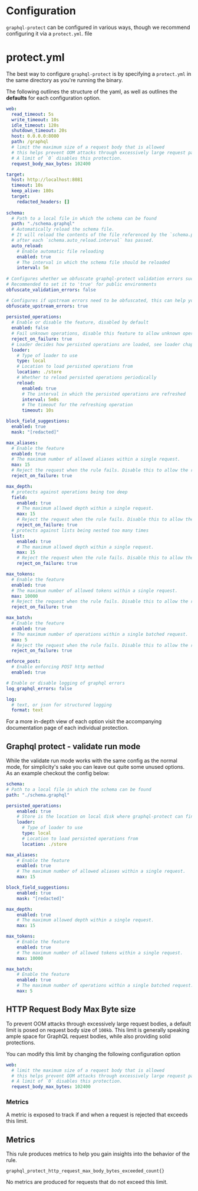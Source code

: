 # Configuration

`graphql-protect` can be configured in various ways, though we recommend configuring it via a `protect.yml`. file

<!-- TOC -->

# protect.yml

The best way to configure `graphql-protect` is by specifying a `protect.yml` in the same directory as you're running the binary.

The following outlines the structure of the yaml, as well as outlines the **defaults** for each configuration option.

```yaml
web:
  read_timeout: 5s
  write_timeout: 10s
  idle_timeout: 120s
  shutdown_timeout: 20s
  host: 0.0.0.0:8080
  path: /graphql
  # limit the maximum size of a request body that is allowed
  # this helps prevent OOM attacks through excessively large request payloads.
  # A limit of `0` disables this protection.
  request_body_max_bytes: 102400

target:
  host: http://localhost:8081
  timeout: 10s
  keep_alive: 180s
  target:
    redacted_headers: []
      
schema:
  # Path to a local file in which the schema can be found
  path: "./schema.graphql"
  # Automatically reload the schema file. 
  # It will reload the contents of the file referenced by the `schema.path` configuration option
  # after each `schema.auto_reload.interval` has passed.
  auto_reload:
    # Enable automatic file reloading
    enabled: true
    # The interval in which the schema file should be reloaded
    interval: 5m
    
# Configures whether we obfuscate graphql-protect validation errors such as max_aliases/max_tokens
# Recommended to set it to 'true' for public environments
obfuscate_validation_errors: false

# Configures if upstream errors need to be obfuscated, this can help you hide internals of your upstream landscape
obfuscate_upstream_errors: true
    
persisted_operations:
  # Enable or disable the feature, disabled by default
  enabled: false
  # Fail unknown operations, disable this feature to allow unknown operations to reach your GraphQL API
  reject_on_failure: true
  # Loader decides how persisted operations are loaded, see loader chapter for more details
  loader:
    # Type of loader to use
    type: local
    # Location to load persisted operations from
    location: ./store
    # Whether to reload persisted operations periodically
    reload:
      enabled: true
      # The interval in which the persisted operations are refreshed
      interval: 5m0s
      # The timeout for the refreshing operation
      timeout: 10s

block_field_suggestions:
  enabled: true
  mask: "[redacted]"

max_aliases:
  # Enable the feature
  enabled: true
  # The maximum number of allowed aliases within a single request.
  max: 15
  # Reject the request when the rule fails. Disable this to allow the request
  reject_on_failure: true

max_depth:
  # protects against operations being too deep
  field:
    enabled: true
    # The maximum allowed depth within a single request.
    max: 15
    # Reject the request when the rule fails. Disable this to allow the request
    reject_on_failure: true
  # protects against lists being nested too many times
  list:
    enabled: true
    # The maximum allowed depth within a single request.
    max: 15
    # Reject the request when the rule fails. Disable this to allow the request
    reject_on_failure: true

max_tokens:
  # Enable the feature
  enabled: true
  # The maximum number of allowed tokens within a single request.
  max: 10000
  # Reject the request when the rule fails. Disable this to allow the request regardless of token count.
  reject_on_failure: true

max_batch:
  # Enable the feature
  enabled: true
  # The maximum number of operations within a single batched request.
  max: 5
  # Reject the request when the rule fails. Disable this to allow the request regardless of token count.
  reject_on_failure: true

enforce_post:
  # Enable enforcing POST http method
  enabled: true

# Enable or disable logging of graphql errors
log_graphql_errors: false

log:
  # text, or json for structured logging
  format: text
```

For a more in-depth view of each option visit the accompanying documentation page of each individual protection.

## Graphql protect - validate run mode
While the validate run mode works with the same config as the normal mode, for simplicity's sake you can leave out quite some unused options.
As an example checkout the config below:

```yaml
schema:
# Path to a local file in which the schema can be found
path: "./schema.graphql"

persisted_operations:
    enabled: true
    # Store is the location on local disk where graphql-protect can find the persisted operations, it loads any `*.json` files on disk
    loader:
      # Type of loader to use
      type: local
      # Location to load persisted operations from
      location: ./store

max_aliases:
    # Enable the feature
    enabled: true
    # The maximum number of allowed aliases within a single request.
    max: 15

block_field_suggestions:
    enabled: true
    mask: "[redacted]"

max_depth:
    enabled: true
    # The maximum allowed depth within a single request.
    max: 15

max_tokens:
    # Enable the feature
    enabled: true
    # The maximum number of allowed tokens within a single request.
    max: 10000

max_batch:
    # Enable the feature
    enabled: true
    # The maximum number of operations within a single batched request.
    max: 5
```

## HTTP Request Body Max Byte size

To prevent OOM attacks through excessively large request bodies, a default limit is posed on request body size of `100kb`. This limit is generally speaking ample space for GraphQL request bodies, while also providing solid protections.

You can modify this limit by changing the following configuration option

```yaml
web:
  # limit the maximum size of a request body that is allowed
  # this helps prevent OOM attacks through excessively large request payloads.
  # A limit of `0` disables this protection.
  request_body_max_bytes: 102400
```

### Metrics

A metric is exposed to track if and when a request is rejected that exceeds this limit.

## Metrics

This rule produces metrics to help you gain insights into the behavior of the rule.

```
graphql_protect_http_request_max_body_bytes_exceeded_count{}
```

No metrics are produced for requests that do not exceed this limit.